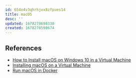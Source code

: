 ```yaml
---
id: 654x4v3qhrhjvx8zfpues14
title: macOS
desc: ''
updated: 1678278698330
created: 1678278598674
---
```


## References

- [How to Install macOS on Windows 10 in a Virtual Machine](https://www.makeuseof.com/tag/macos-windows-10-virtual-machine/)
- [Installing macOS on a Virtual Machine](https://developer.apple.com/documentation/virtualization/installing_macos_on_a_virtual_machine)
- [Run macOS in Docker](https://github.com/sickcodes/Docker-OSX)
